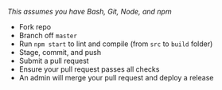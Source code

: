 _This assumes you have Bash, Git, Node, and npm_

- Fork repo
- Branch off `master`
- Run `npm start` to lint and compile (from `src` to `build` folder)
- Stage, commit, and push
- Submit a pull request
- Ensure your pull request passes all checks
- An admin will merge your pull request and deploy a release
